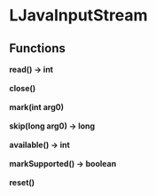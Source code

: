 # LJavaInputStream
## Functions
**read() -> int**\
\
**close()**\
\
**mark(int arg0)**\
\
**skip(long arg0) -> long**\
\
**available() -> int**\
\
**markSupported() -> boolean**\
\
**reset()**